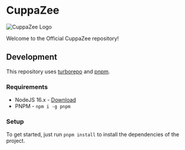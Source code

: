 # CuppaZee
![CuppaZee Logo](https://server.cuppazee.app/logo.png)


Welcome to the Official CuppaZee repository!

## Development

This repository uses [turborepo](https://turborepo.org) and [pnpm](https://pnpm.io).

### Requirements
- NodeJS 16.x - [Download](https://nodejs.org/en/download/)
- PNPM - `npm i -g pnpm`

### Setup
To get started, just run `pnpm install` to install the dependencies of the project.